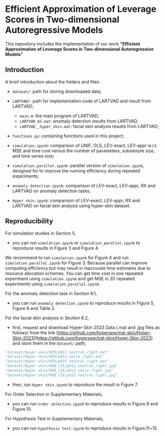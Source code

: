# Efficient Approximation of Leverage Scores in Two-dimensional Autoregressive Models

This repository includes the implementation of our work **"Efficient Approximation of Leverage Scores in Two-dimensional Autoregressive Models"**

## Introduction

A brief introduction about the folders and files:

* `dataset/`: path for storing downloaded data;
* `LARTVAD/`: path for implementation code of LARTVAD and result from LARTVAD;
  * `main.m`: the main program of LARTVAD;
  * `LARTVAD_AS.mat`: anomaly detection results from LARTVAD;
  * `LARTVAD__hyper_skin.mat`: facial skin analysis results from LARTVAD;

* `functions.py`: containing functions used in this project;

* `simulation.ipynb`: comparison of UNIF, OLS, LEV-exact, LEV-appr w.r.t. MSE and time cost versus the number of parameters, subsample size, and time series size;
* `simulation_parallel.ipynb`: parallel version of `simulation.ipynb`, designed for to improve the running efficiency during repeated experiments;
* `anomaly detection.ipynb`: comparison of LEV-exact, LEV-appr, RX and LARTVAD on anomaly detection tasks;
* `Hyper skin.ipynb`: comparison of LEV-exact, LEV-appr, RX and LARTVAD on facial skin analysis using hyper-skin dataset.

## Reproducibility

For simulation studies in Section 5,

* you can run `simulation.ipynb` or `simulation_parallel.ipynb` to reproduce results in Figure 3 and Figure 4.

We recommend to run `simulation.ipynb` for Figure 4 and run `simulation_parallel.ipynb` for Figure 3. Because parallel can improve computing efficiency but may result in inaccurate time estimates due to resource allocation schemes. You can get time cost in one repeated experiment using `simulation.ipynb` and get MSE in 20 repeated experiments using `simulation_parallel.ipynb`.

For the anomaly detection task in Section 6.1,

* you can run `anomaly detection.ipynb` to reproduce results in Figure 5, Figure 6 and Table 2.

For the facial skin analysis in Section 6.2,

* first, request and download Hyper-Skin 2023 Data (.mat and .jpg files as follows) from the link [https://github.com/hyperspectral-skin/Hyper-Skin-2023](https://github.com/hyperspectral-skin/Hyper-Skin-2023) and store them in the `dataset/` path;

```python
"dataset/Hyper-skin/NIR/p011_neutral_right.mat"
"dataset/Hyper-skin/NIR/p011_smile_right.mat"
"dataset/Hyper-skin/NIR/p015_neutral_right.mat"
"dataset/Hyper-skin/RGB_CIE/p011_neutral_right.jpg"
"dataset/Hyper-skin/RGB_CIE/p011_smile_right.jpg"
"dataset/Hyper-skin/RGB_CIE/p015_neutral_right.jpg"
```

* then, run `Hyper skin.ipynb` to reproduce the result in Figure 7.

For Order Selection in Supplementary Materials,

* you can run `order selection.ipynb` to reproduce results in Figure.9 and Figure.10.

For Hypothesis Test in Supplementary Materials,

* you can run `hypothesis test.ipynb` to reproduce results in Figure.11~15.
